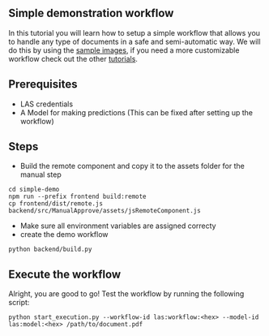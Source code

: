 ## Simple demonstration workflow
In this tutorial you will learn how to setup a simple workflow that 
allows you to handle any type of documents in a safe and semi-automatic way.
We will do this by using the 
[sample images](https://github.com/LucidtechAI/las-docs/tree/master/docker-sample-images),
if you need a more customizable workflow check out the other 
[tutorials](https://github.com/LucidtechAI/las-docs/tree/master/tutorials/README.md).
## Prerequisites

* LAS credentials
* A Model for making predictions (This can be fixed after setting up the workflow)


## Steps
* Build the remote component and copy it to the assets folder for the manual step
```                 
cd simple-demo
npm run --prefix frontend build:remote 
cp frontend/dist/remote.js backend/src/ManualApprove/assets/jsRemoteComponent.js
```
* Make sure all environment variables are assigned correcty
* create the demo workflow
```
python backend/build.py
```

## Execute the workflow
Alright, you are good to go! Test the workflow by running the following script:
```
python start_execution.py --workflow-id las:workflow:<hex> --model-id las:model:<hex> /path/to/document.pdf
```
